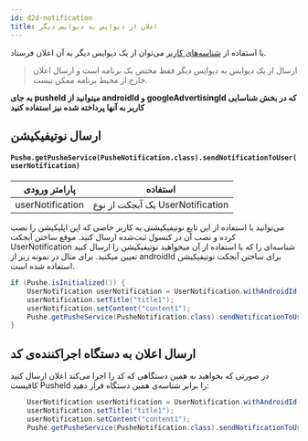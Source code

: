 ```yaml
---
id: d2d-notification
title: اعلان از دیوایس به دیوایس دیگر
---
```


با استفاده‌ از [شناسه‌های کاربر](/docs/android-studio/unification) می‌توان از یک دیوایس دیگر به آن اعلان فرستاد.

> ارسال از یک دیوایس به دیوایس دیگر فقط مختص یک برنامه‌ است و ارسال اعلان خارج‌ از محیط برنامه ممکن نیست.

<b>
به جای pusheId میتوانید از androidId و googleAdvertisingId که در بخش شناسایی کاربر به آنها پرداخته شده نیز استفاده کنید
</b>

## ارسال نوتیفیکیشن 

<div dir='ltr'>

#### `Pushe.getPusheService(PusheNotification.class).sendNotificationToUser(userNotification)`

</div>

|پارامتر ورودی|استفاده|
|:--:|--|
|userNotification|یک آبجکت از نوع UserNotification|

می‌توانید با استفاده از این تابع نوتیفیکیشنی به کاربر خاصی که این اپلیکیشن را نصب کرده و نصب آن در کنسول ثبت‌شده ارسال کنید. موقع ساختن آبجکت UserNotification شناسه‌ای را که با استفاده از آن میخواهید نوتیفیکیشن را ارسال کنید تعیین میکنید. برای مثال در نمونه زیر از androidId برای ساختن آبجکت نوتیفیکیشن استفاده شده است.

```java
if (Pushe.isInitialized()) {
    UserNotification userNotification = UserNotification.withAndroidId(androidId);
    userNotification.setTitle("title1");
    userNotification.setContent("content1");
    Pushe.getPusheService(PusheNotification.class).sendNotificationToUser(userNotification);
}
```

## ارسال اعلان به دستگاه اجراکننده‌ی کد

در صورتی که بخواهید به همین دستگاهی که کد را اجرا می‌کند اعلان ارسال کنید کافیست PusheId را برابر شناسه‌ی همین دستگاه قرار دهید:

```java
    UserNotification userNotification = UserNotification.withAndroidId(Pushe.getAndroidId());
    userNotification.setTitle("title1");
    userNotification.setContent("content1");
    Pushe.getPusheService(PusheNotification.class).sendNotificationToUser(userNotification);
```